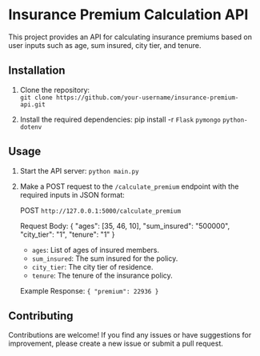 # Insurance Premium Calculation API

This project provides an API for calculating insurance premiums based on user inputs such as age, sum insured, city tier, and tenure.

## Installation

1. Clone the repository:  
     `git clone https://github.com/your-username/insurance-premium-api.git`

2. Install the required dependencies: pip install -r `Flask` `pymongo` `python-dotenv`

## Usage

1. Start the API server: `python main.py`

2. Make a POST request to the `/calculate_premium` endpoint with the required inputs in JSON format:

    POST `http://127.0.0.1:5000/calculate_premium`

    Request Body:
    {
    "ages": [35, 46, 10],
    "sum_insured": "500000",
    "city_tier": "1",
    "tenure": "1"
    }
    
    
    - `ages`: List of ages of insured members.
    - `sum_insured`: The sum insured for the policy.
    - `city_tier`: The city tier of residence.
    - `tenure`: The tenure of the insurance policy.
    
    Example Response: 
    `{
    "premium": 22936
    }`
    
    
## Contributing

Contributions are welcome! If you find any issues or have suggestions for improvement, please create a new issue or submit a pull request.




